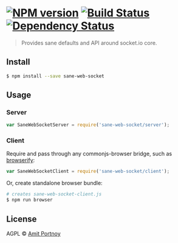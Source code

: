 #  [![NPM version][npm-image]][npm-url] [![Build Status][travis-image]][travis-url] [![Dependency Status][daviddm-image]][daviddm-url]

> Provides sane defaults and API around socket.io core.


## Install

```sh
$ npm install --save sane-web-socket
```


## Usage

### Server
```js
var SaneWebSocketServer = require('sane-web-socket/server');
```

### Client

Require and pass through any commonjs-browser bridge, such as [browserify](http://browserify.org/):
 
```js
var SaneWebSocketClient = require('sane-web-socket/client');
```

Or, create standalone browser bundle:

```sh
# creates sane-web-socket-client.js
$ npm run browser
```

## License

AGPL © [Amit Portnoy](https://github.com/amitport)


[npm-image]: https://badge.fury.io/js/sane-web-socket.svg
[npm-url]: https://npmjs.org/package/sane-web-socket
[travis-image]: https://travis-ci.org/amitport/sane-web-socket.svg?branch=master
[travis-url]: https://travis-ci.org/amitport/sane-web-socket
[daviddm-image]: https://david-dm.org/amitport/sane-web-socket.svg?theme=shields.io
[daviddm-url]: https://david-dm.org/amitport/sane-web-socket
